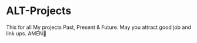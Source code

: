 # ALT-Projects
This for all My projects Past, Present &amp; Future. May you attract good job and link ups. AMEN🙏
